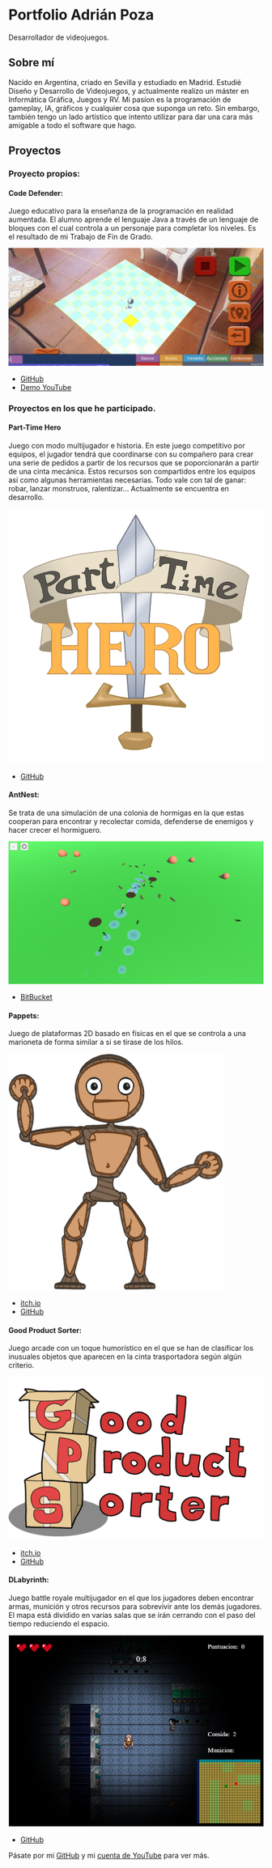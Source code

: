 # Portfolio Adrián Poza

Desarrollador de videojuegos.

## Sobre mí

Nacido en Argentina, criado en Sevilla y estudiado en Madrid. Estudié Diseño y Desarrollo de Videojuegos, y actualmente realizo un máster en Informática Gráfica, Juegos y RV. Mi pasíon es la programación de gameplay, IA, gráficos y cualquier cosa que suponga un reto. Sin embargo, también tengo un lado artístico que intento utilizar para dar una cara más amigable a todo el software que hago.

## Proyectos

### Proyecto propios:

#### Code Defender:

Juego educativo para la enseñanza de la programación en realidad aumentada. El alumno aprende el lenguaje Java a través de un lenguaje de bloques con el cual controla a un personaje para completar los niveles. Es el resultado de mi Trabajo de Fin de Grado.

![Code Defender](images/codedefender.jpg)
- [GitHub](https://github.com/apozag/code-defender)
- [Demo YouTube](https://youtu.be/mWUIAKRr1v0)

### Proyectos en los que he participado.  

#### Part-Time Hero

Juego con modo multijugador e historia. En este juego competitivo por equipos, el jugador tendrá que coordinarse con su compañero para crear una serie de pedidos a partir de los recursos que se poporcionarán a partir de una cinta mecánica. Estos recursos son compartidos entre los equipos así como algunas herramientas necesarias. Todo vale con tal de ganar: robar, lanzar monstruos, ralentizar...
Actualmente se encuentra en desarrollo.

![Part-Time Hero](images/part-time-hero.png)
- [GitHub](https://github.com/C404Games/part-time-hero)

#### AntNest:

Se trata de una simulación de una colonia de hormigas en la que estas cooperan para encontrar y recolectar comida, defenderse de enemigos y hacer crecer el hormiguero. 

![AntNest](images/antnest.PNG)
- [BitBucket](https://bitbucket.org/VictorGonzalezRivera/antnest/src/master/)

#### Pappets:  

Juego de plataformas 2D basado en físicas en el que se controla a una marioneta de forma similar a si se tirase de los hilos.

![Pappets](images/pappets.png)
- [itch.io](https://glassbeard.itch.io/pappets)  
- [GitHub](https://github.com/GlassBeardTeam/Puppet)  

#### Good Product Sorter:  

Juego arcade con un toque humorístico en el que se han de clasificar los inusuales objetos que aparecen en la cinta trasportadora según algún criterio.

![Good Product Sorter](images/gps.png)  
- [itch.io](https://glassbeard.itch.io/goodproductsorter)  
- [GitHub](https://github.com/GlassBeardTeam/GoodProductSorter)  

#### DLabyrinth:  

Juego battle royale multijugador en el que los jugadores deben encontrar armas, munición y otros recursos para sobrevivir ante los demás jugadores. El mapa está dividido en  varias salas que se irán cerrando con el paso del tiempo reduciendo el espacio.

![DLabyrinth](images/dlabyrinth.png)  
- [GitHub](https://github.com/MRxRafi/DLabyrinth_JeR)  


Pásate por mi [GitHub](https://github.com/apozag) y mi [cuenta de YouTube](https://www.youtube.com/channel/UCClrFZQZYE2P-3rf0DiNNRQ) para ver más.  
